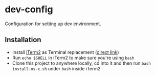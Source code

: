 dev-config
============

Configuration for setting up dev environment.

## Installation
- Install [iTerm2](https://iterm2.com/index.html) as Terminal replacement ([direct link](https://iterm2.com/downloads/stable/iTerm2_v2_0.zip))
- Run `echo $SHELL` in iTerm2 to make sure you're using `bash`
- Clone this project to anywhere locally, cd into it and then run `bash install-os-x.sh` under `bash` inside iTerm2

